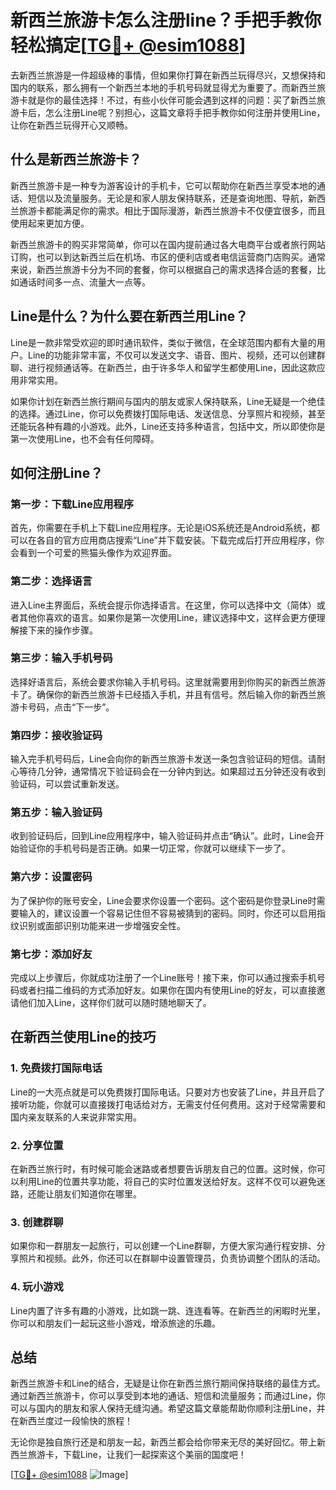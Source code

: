 # 新西兰旅游卡怎么注册line？手把手教你轻松搞定[[TG💪+ @esim1088](https://t.me/s/esim1088)]

去新西兰旅游是一件超级棒的事情，但如果你打算在新西兰玩得尽兴，又想保持和国内的联系，那么拥有一个新西兰本地的手机号码就显得尤为重要了。而新西兰旅游卡就是你的最佳选择！不过，有些小伙伴可能会遇到这样的问题：买了新西兰旅游卡后，怎么注册Line呢？别担心，这篇文章将手把手教你如何注册并使用Line，让你在新西兰玩得开心又顺畅。

## 什么是新西兰旅游卡？

新西兰旅游卡是一种专为游客设计的手机卡，它可以帮助你在新西兰享受本地的通话、短信以及流量服务。无论是和家人朋友保持联系，还是查询地图、导航，新西兰旅游卡都能满足你的需求。相比于国际漫游，新西兰旅游卡不仅便宜很多，而且使用起来更加方便。

新西兰旅游卡的购买非常简单，你可以在国内提前通过各大电商平台或者旅行网站订购，也可以到达新西兰后在机场、市区的便利店或者电信运营商门店购买。通常来说，新西兰旅游卡分为不同的套餐，你可以根据自己的需求选择合适的套餐，比如通话时间多一点、流量大一点等。

## Line是什么？为什么要在新西兰用Line？

Line是一款非常受欢迎的即时通讯软件，类似于微信，在全球范围内都有大量的用户。Line的功能非常丰富，不仅可以发送文字、语音、图片、视频，还可以创建群聊、进行视频通话等。在新西兰，由于许多华人和留学生都使用Line，因此这款应用非常实用。

如果你计划在新西兰旅行期间与国内的朋友或家人保持联系，Line无疑是一个绝佳的选择。通过Line，你可以免费拨打国际电话、发送信息、分享照片和视频，甚至还能玩各种有趣的小游戏。此外，Line还支持多种语言，包括中文，所以即使你是第一次使用Line，也不会有任何障碍。

## 如何注册Line？

### 第一步：下载Line应用程序

首先，你需要在手机上下载Line应用程序。无论是iOS系统还是Android系统，都可以在各自的官方应用商店搜索“Line”并下载安装。下载完成后打开应用程序，你会看到一个可爱的熊猫头像作为欢迎界面。

### 第二步：选择语言

进入Line主界面后，系统会提示你选择语言。在这里，你可以选择中文（简体）或者其他你喜欢的语言。如果你是第一次使用Line，建议选择中文，这样会更方便理解接下来的操作步骤。

### 第三步：输入手机号码

选择好语言后，系统会要求你输入手机号码。这里就需要用到你购买的新西兰旅游卡了。确保你的新西兰旅游卡已经插入手机，并且有信号。然后输入你的新西兰旅游卡号码，点击“下一步”。

### 第四步：接收验证码

输入完手机号码后，Line会向你的新西兰旅游卡发送一条包含验证码的短信。请耐心等待几分钟，通常情况下验证码会在一分钟内到达。如果超过五分钟还没有收到验证码，可以尝试重新发送。

### 第五步：输入验证码

收到验证码后，回到Line应用程序中，输入验证码并点击“确认”。此时，Line会开始验证你的手机号码是否正确。如果一切正常，你就可以继续下一步了。

### 第六步：设置密码

为了保护你的账号安全，Line会要求你设置一个密码。这个密码是你登录Line时需要输入的，建议设置一个容易记住但不容易被猜到的密码。同时，你还可以启用指纹识别或面部识别功能来进一步增强安全性。

### 第七步：添加好友

完成以上步骤后，你就成功注册了一个Line账号！接下来，你可以通过搜索手机号码或者扫描二维码的方式添加好友。如果你在国内有使用Line的好友，可以直接邀请他们加入Line，这样你们就可以随时随地聊天了。

## 在新西兰使用Line的技巧

### 1. 免费拨打国际电话

Line的一大亮点就是可以免费拨打国际电话。只要对方也安装了Line，并且开启了接听功能，你就可以直接拨打电话给对方，无需支付任何费用。这对于经常需要和国内亲友联系的人来说非常实用。

### 2. 分享位置

在新西兰旅行时，有时候可能会迷路或者想要告诉朋友自己的位置。这时候，你可以利用Line的位置共享功能，将自己的实时位置发送给好友。这样不仅可以避免迷路，还能让朋友们知道你在哪里。

### 3. 创建群聊

如果你和一群朋友一起旅行，可以创建一个Line群聊，方便大家沟通行程安排、分享照片和视频。此外，你还可以在群聊中设置管理员，负责协调整个团队的活动。

### 4. 玩小游戏

Line内置了许多有趣的小游戏，比如跳一跳、连连看等。在新西兰的闲暇时光里，你可以和朋友们一起玩这些小游戏，增添旅途的乐趣。

## 总结

新西兰旅游卡和Line的结合，无疑是让你在新西兰旅行期间保持联络的最佳方式。通过新西兰旅游卡，你可以享受到本地的通话、短信和流量服务；而通过Line，你可以与国内的朋友和家人保持无缝沟通。希望这篇文章能帮助你顺利注册Line，并在新西兰度过一段愉快的旅程！

无论你是独自旅行还是和朋友一起，新西兰都会给你带来无尽的美好回忆。带上新西兰旅游卡，下载Line，让我们一起探索这个美丽的国度吧！

[[TG💪+ @esim1088](https://t.me/s/esim1088) ![Image](https://i.postimg.cc/4NQfJmqS/Snipaste-2025-05-13-00-14-12.png)]